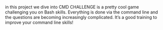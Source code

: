in this project we dive into
CMD CHALLENGE is a pretty cool game challenging you on Bash skills. Everything is done via the command line and the questions are becoming increasingly complicated. It’s a good training to improve your command line skills!
